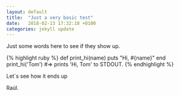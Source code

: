 ```yaml
---
layout: default
title:  "Just a very basic test"
date:   2018-02-13 17:32:18 +0100
categories: jekyll update
---
```


Just some words here to see if they show up.

{% highlight ruby %}
def print_hi(name)
  puts "Hi, #{name}"
end
print_hi('Tom')
#=> prints 'Hi, Tom' to STDOUT.
{% endhighlight %}

Let´s see how it ends up

Raúl.